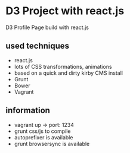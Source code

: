 # D3 Project with react.js
D3 Profile Page build with react.js

## used techniques
- react.js
- lots of CSS transformations, animations
- based on a quick and dirty kirby CMS install
- Grunt
- Bower
- Vagrant


## information

- vagrant up -> port: 1234
- grunt css/js to compile
- autoprefixer is available
- grunt browsersync is available
